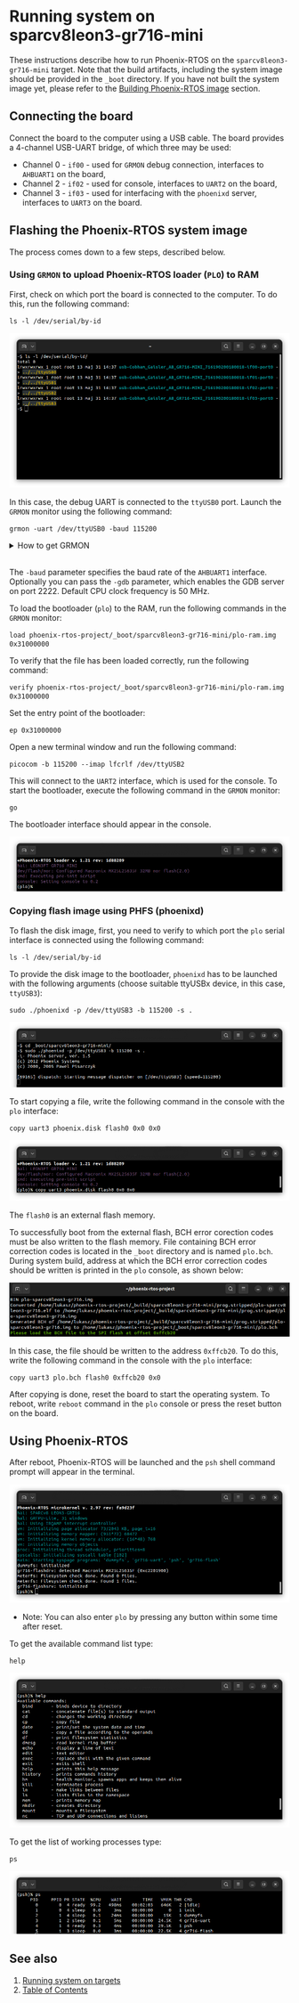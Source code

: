 # Running system on <nobr>sparcv8leon3-gr716-mini</nobr>

These instructions describe how to run Phoenix-RTOS on the `sparcv8leon3-gr716-mini` target. Note that the build
artifacts, including the system image should be provided in the `_boot` directory. If you have not built the system
image yet, please refer to the [Building Phoenix-RTOS image](../building/README.md) section.

## Connecting the board

Connect the board to the computer using a USB cable. The board provides a 4-channel USB-UART bridge, of which three may
be used:

- Channel 0 - `if00` - used for `GRMON` debug connection, interfaces to `AHBUART1` on the board,
- Channel 2 - `if02` - used for console, interfaces to `UART2` on the board,
- Channel 3 - `if03` - used for interfacing with the `phoenixd` server, interfaces to `UART3` on the board.

## Flashing the Phoenix-RTOS system image

The process comes down to a few steps, described below.

### Using `GRMON` to upload Phoenix-RTOS loader (`PLO`) to RAM

First, check on which port the board is connected to the computer. To do this, run the following command:

```text
ls -l /dev/serial/by-id
```

![Image](_images/gr716-ls.png)

In this case, the debug UART is connected to the `ttyUSB0` port.
Launch the `GRMON` monitor using the following command:

```text
grmon -uart /dev/ttyUSB0 -baud 115200
```

<details>
<summary>How to get GRMON</summary>

- Download the GRMON software from the [official website](https://www.gaisler.com/index.php/downloads/debug-tools).
- After downloading the archive, extract it and optionally add the `grmon` binary to the `PATH` variable.

</details>
</br>

The `-baud` parameter specifies the baud rate of the `AHBUART1` interface.
Optionally you can pass the `-gdb` parameter, which enables the GDB server on port 2222.
Default CPU clock frequency is 50 MHz.

To load the bootloader (`plo`) to the RAM, run the following commands in the `GRMON` monitor:

```text
load phoenix-rtos-project/_boot/sparcv8leon3-gr716-mini/plo-ram.img 0x31000000
```

To verify that the file has been loaded correctly, run the following command:

```text
verify phoenix-rtos-project/_boot/sparcv8leon3-gr716-mini/plo-ram.img 0x31000000
```

Set the entry point of the bootloader:

```text
ep 0x31000000
```

Open a new terminal window and run the following command:

```text
picocom -b 115200 --imap lfcrlf /dev/ttyUSB2
```

This will connect to the `UART2` interface, which is used for the console.
To start the bootloader, execute the following command in the `GRMON` monitor:

```text
go
```

The bootloader interface should appear in the console.

![Image](_images/gr716-plo.png)

### Copying flash image using PHFS (phoenixd)

To flash the disk image, first, you need to verify to which port the `plo` serial interface is connected using the
following command:

```text
ls -l /dev/serial/by-id
```

To provide the disk image to the bootloader, `phoenixd` has to be launched with the following arguments
(choose suitable ttyUSBx device, in this case, `ttyUSB3`):

```text
sudo ./phoenixd -p /dev/ttyUSB3 -b 115200 -s .
```

![Image](_images/gr716-phoenixd.png)

To start copying a file, write the following command in the console with the `plo` interface:

```text
copy uart3 phoenix.disk flash0 0x0 0x0
```

![Image](_images/gr716-copy.png)

The `flash0` is an external flash memory.

To successfully boot from the external flash, BCH error corection codes must be also written to the flash memory.
File containing BCH error correction codes is located in the `_boot` directory and is named `plo.bch`.
During system build, address at which the BCH error correction codes should be written is printed in the `plo`
console, as shown below:

![Image](_images/gr716-bch.png)

In this case, the file should be written to the address `0xffcb20`. To do this, write the following command in the
console with the `plo` interface:

```text
copy uart3 plo.bch flash0 0xffcb20 0x0
```

After copying is done, reset the board to start the operating system. To reboot, write `reboot` command in the `plo`
console or press the reset button on the board.

## Using Phoenix-RTOS

After reboot, Phoenix-RTOS will be launched and the `psh` shell command prompt will appear in the terminal.

![Image](_images/gr716-start.png)

- Note: You can also enter `plo` by pressing any button within some time after reset.

To get the available command list type:

```text
help
```

![Image](_images/gr716-help.png)

To get the list of working processes type:

```text
ps
```

![Image](_images/gr716-ps.png)

## See also

1. [Running system on targets](README.md)
2. [Table of Contents](../README.md)
